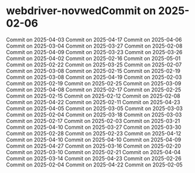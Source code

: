 # webdriver-novwedCommit on 2025-02-06
Commit on 2025-04-03
Commit on 2025-04-17
Commit on 2025-04-06
Commit on 2025-03-04
Commit on 2025-03-27
Commit on 2025-02-08
Commit on 2025-04-09
Commit on 2025-03-23
Commit on 2025-03-26
Commit on 2025-04-02
Commit on 2025-02-16
Commit on 2025-05-01
Commit on 2025-02-22
Commit on 2025-03-25
Commit on 2025-02-07
Commit on 2025-03-08
Commit on 2025-02-15
Commit on 2025-02-19
Commit on 2025-03-08
Commit on 2025-04-19
Commit on 2025-02-03
Commit on 2025-02-19
Commit on 2025-02-25
Commit on 2025-03-09
Commit on 2025-04-08
Commit on 2025-02-17
Commit on 2025-02-25
Commit on 2025-02-15
Commit on 2025-02-12
Commit on 2025-02-08
Commit on 2025-04-22
Commit on 2025-02-11
Commit on 2025-04-23
Commit on 2025-04-05
Commit on 2025-03-05
Commit on 2025-03-03
Commit on 2025-02-04
Commit on 2025-03-18
Commit on 2025-03-03
Commit on 2025-02-17
Commit on 2025-02-03
Commit on 2025-03-21
Commit on 2025-04-10
Commit on 2025-03-27
Commit on 2025-03-30
Commit on 2025-02-28
Commit on 2025-02-23
Commit on 2025-04-12
Commit on 2025-04-10
Commit on 2025-04-10
Commit on 2025-04-09
Commit on 2025-04-27
Commit on 2025-03-16
Commit on 2025-02-20
Commit on 2025-03-10
Commit on 2025-02-21
Commit on 2025-04-04
Commit on 2025-03-14
Commit on 2025-04-23
Commit on 2025-02-26
Commit on 2025-02-04
Commit on 2025-04-22
Commit on 2025-02-05
